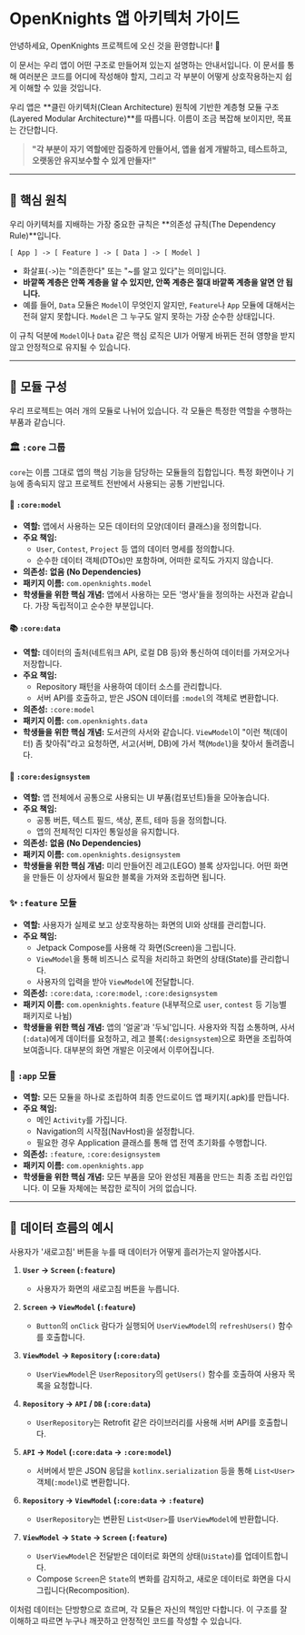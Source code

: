 # OpenKnights 앱 아키텍처 가이드

안녕하세요, OpenKnights 프로젝트에 오신 것을 환영합니다! 🚀

이 문서는 우리 앱이 어떤 구조로 만들어져 있는지 설명하는 안내서입니다. 이 문서를 통해 여러분은 코드를 어디에 작성해야 할지, 그리고 각 부분이 어떻게 상호작용하는지 쉽게 이해할 수 있을 것입니다.

우리 앱은 **클린 아키텍처(Clean Architecture) 원칙에 기반한 계층형 모듈 구조(Layered Modular Architecture)**를 따릅니다. 이름이 조금 복잡해 보이지만, 목표는 간단합니다.

> **"각 부분이 자기 역할에만 집중하게 만들어서, 앱을 쉽게 개발하고, 테스트하고, 오랫동안 유지보수할 수 있게 만들자!"**

---

## 🎯 핵심 원칙

우리 아키텍처를 지배하는 가장 중요한 규칙은 **의존성 규칙(The Dependency Rule)**입니다.

```
[ App ] -> [ Feature ] -> [ Data ] -> [ Model ]
```

*   화살표(`->`)는 "의존한다" 또는 "~를 알고 있다"는 의미입니다.
*   **바깥쪽 계층은 안쪽 계층을 알 수 있지만, 안쪽 계층은 절대 바깥쪽 계층을 알면 안 됩니다.**
*   예를 들어, `Data` 모듈은 `Model`이 무엇인지 알지만, `Feature`나 `App` 모듈에 대해서는 전혀 알지 못합니다. `Model`은 그 누구도 알지 못하는 가장 순수한 상태입니다.

이 규칙 덕분에 `Model`이나 `Data` 같은 핵심 로직은 UI가 어떻게 바뀌든 전혀 영향을 받지 않고 안정적으로 유지될 수 있습니다.

---

## 🧩 모듈 구성

우리 프로젝트는 여러 개의 모듈로 나뉘어 있습니다. 각 모듈은 특정한 역할을 수행하는 부품과 같습니다.

### 🏛️ `:core` 그룹

`core`는 이름 그대로 앱의 핵심 기능을 담당하는 모듈들의 집합입니다. 특정 화면이나 기능에 종속되지 않고 프로젝트 전반에서 사용되는 공통 기반입니다.

#### 💎 `:core:model`
*   **역할:** 앱에서 사용하는 모든 데이터의 모양(데이터 클래스)을 정의합니다.
*   **주요 책임:**
    *   `User`, `Contest`, `Project` 등 앱의 데이터 명세를 정의합니다.
    *   순수한 데이터 객체(DTOs)만 포함하며, 어떠한 로직도 가지지 않습니다.
*   **의존성:** **없음 (No Dependencies)**
*   **패키지 이름:** `com.openknights.model`
*   **학생들을 위한 핵심 개념:** 앱에서 사용하는 모든 '명사'들을 정의하는 사전과 같습니다. 가장 독립적이고 순수한 부분입니다.

#### 📚 `:core:data`
*   **역할:** 데이터의 출처(네트워크 API, 로컬 DB 등)와 통신하여 데이터를 가져오거나 저장합니다.
*   **주요 책임:**
    *   Repository 패턴을 사용하여 데이터 소스를 관리합니다.
    *   서버 API를 호출하고, 받은 JSON 데이터를 `:model`의 객체로 변환합니다.
*   **의존성:** `:core:model`
*   **패키지 이름:** `com.openknights.data`
*   **학생들을 위한 핵심 개념:** 도서관의 사서와 같습니다. `ViewModel`이 "이런 책(데이터) 좀 찾아줘"라고 요청하면, 서고(서버, DB)에 가서 책(`Model`)을 찾아서 돌려줍니다.

#### 🎨 `:core:designsystem`
*   **역할:** 앱 전체에서 공통으로 사용되는 UI 부품(컴포넌트)들을 모아놓습니다.
*   **주요 책임:**
    *   공통 버튼, 텍스트 필드, 색상, 폰트, 테마 등을 정의합니다.
    *   앱의 전체적인 디자인 통일성을 유지합니다.
*   **의존성:** **없음 (No Dependencies)**
*   **패키지 이름:** `com.openknights.designsystem`
*   **학생들을 위한 핵심 개념:** 미리 만들어진 레고(LEGO) 블록 상자입니다. 어떤 화면을 만들든 이 상자에서 필요한 블록을 가져와 조립하면 됩니다.

### ✨ `:feature` 모듈
*   **역할:** 사용자가 실제로 보고 상호작용하는 화면의 UI와 상태를 관리합니다.
*   **주요 책임:**
    *   Jetpack Compose를 사용해 각 화면(Screen)을 그립니다.
    *   `ViewModel`을 통해 비즈니스 로직을 처리하고 화면의 상태(State)를 관리합니다.
    *   사용자의 입력을 받아 `ViewModel`에 전달합니다.
*   **의존성:** `:core:data`, `:core:model`, `:core:designsystem`
*   **패키지 이름:** `com.openknights.feature` (내부적으로 `user`, `contest` 등 기능별 패키지로 나뉨)
*   **학생들을 위한 핵심 개념:** 앱의 '얼굴'과 '두뇌'입니다. 사용자와 직접 소통하며, 사서(`:data`)에게 데이터를 요청하고, 레고 블록(`:designsystem`)으로 화면을 조립하여 보여줍니다. 대부분의 화면 개발은 이곳에서 이루어집니다.

### 🚀 `:app` 모듈
*   **역할:** 모든 모듈을 하나로 조립하여 최종 안드로이드 앱 패키지(.apk)를 만듭니다.
*   **주요 책임:**
    *   메인 `Activity`를 가집니다.
    *   Navigation의 시작점(NavHost)을 설정합니다.
    *   필요한 경우 Application 클래스를 통해 앱 전역 초기화를 수행합니다.
*   **의존성:** `:feature`, `:core:designsystem`
*   **패키지 이름:** `com.openknights.app`
*   **학생들을 위한 핵심 개념:** 모든 부품을 모아 완성된 제품을 만드는 최종 조립 라인입니다. 이 모듈 자체에는 복잡한 로직이 거의 없습니다.

---

## 🌊 데이터 흐름의 예시

사용자가 '새로고침' 버튼을 누를 때 데이터가 어떻게 흘러가는지 알아봅시다.

1.  **`User` -> `Screen` (`:feature`)**
    *   사용자가 화면의 새로고침 버튼을 누릅니다.

2.  **`Screen` -> `ViewModel` (`:feature`)**
    *   `Button`의 `onClick` 람다가 실행되어 `UserViewModel`의 `refreshUsers()` 함수를 호출합니다.

3.  **`ViewModel` -> `Repository` (`:core:data`)**
    *   `UserViewModel`은 `UserRepository`의 `getUsers()` 함수를 호출하여 사용자 목록을 요청합니다.

4.  **`Repository` -> `API` / `DB` (`:core:data`)**
    *   `UserRepository`는 Retrofit 같은 라이브러리를 사용해 서버 API를 호출합니다.

5.  **`API` -> `Model` (`:core:data` -> `:core:model`)**
    *   서버에서 받은 JSON 응답을 `kotlinx.serialization` 등을 통해 `List<User>` 객체(`:model`)로 변환합니다.

6.  **`Repository` -> `ViewModel` (`:core:data` -> `:feature`)**
    *   `UserRepository`는 변환된 `List<User>`를 `UserViewModel`에 반환합니다.

7.  **`ViewModel` -> `State` -> `Screen` (`:feature`)**
    *   `UserViewModel`은 전달받은 데이터로 화면의 상태(`UiState`)를 업데이트합니다.
    *   Compose `Screen`은 `State`의 변화를 감지하고, 새로운 데이터로 화면을 다시 그립니다(Recomposition).

이처럼 데이터는 단방향으로 흐르며, 각 모듈은 자신의 책임만 다합니다. 이 구조를 잘 이해하고 따르면 누구나 깨끗하고 안정적인 코드를 작성할 수 있습니다.
